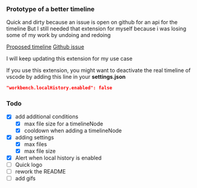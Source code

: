 ###  Prototype of a better timeline
Quick and dirty because an issue is open on github for an api for the timeline
But I still needed that extension for myself because i was losing some of my work by undoing and redoing

[Proposed timeline](https://github.com/microsoft/vscode/blob/main/src/vscode-dts/vscode.proposed.timeline.d.ts)
[Github issue](https://github.com/microsoft/vscode/issues/84297)

I will keep updating this extension for my use case

If you use this extension, you might want to deactivate the real timeline of vscode by adding this line in your **settings.json**
```json
"workbench.localHistory.enabled": false
```
### Todo
- [x] add additional conditions
    - [x] max file size for a timelineNode
    - [x] cooldown when adding a timelineNode
- [x] adding settings
    - [x] max files
    - [x] max file size
- [x] Alert when local history is enabled
- [ ] Quick logo
- [ ] rework the README
- [ ] add gifs